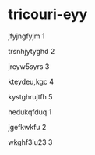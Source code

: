 # tricouri-eyy
jfyjngfyjm 1

trsnhjytyghd 2

jreyw5syrs 3

kteydeu,kgc 4

kystghrujtfh 5

hedukqfduq 1

jgefkwkfu 2

wkghf3iu23 3
